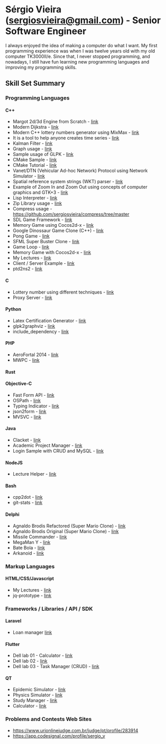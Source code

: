 # Sérgio Vieira (sergiosvieira@gmail.com) - Senior Software Engineer

I always enjoyed the idea of making a computer do what I want. My first programming experience
was when I was twelve years old with my old computer TK3000II/e. Since that, I never stopped
programming, and nowadays, I still have fun learning new programming languages and improving
my programming skills.

## Skill Set Summary

### Programming Languages

#### C++
- Margot 2d/3d Engine from Scratch - [link](https://github.com/t2dplayer/margot)
- Modern Dijkstra - [link](https://github.com/t2dplayer/graphos)
- Modern C++ lottery numbers generator using MixMax - [link](https://github.com/sergiosvieira/mixmax_lottery)
- It is a tool to help anyone creates time series - [link](https://github.com/sergiosvieira/time-serie-filler)
- Kalman Filter - [link](https://github.com/sergiosvieira/kalman_filter)
- Graph usage - [link](https://github.com/sergiosvieira/graph/blob/master/main.cpp)
- Sample usage of GLPK - [link](https://github.com/sergiosvieira/glkp)
- CMake Sample - [link](https://github.com/sergiosvieira/cmake-with-lib)
- CMake Tutorial - [link](https://github.com/sergiosvieira/cmaketutorial)
- Vanet/DTN (Vehicular Ad-hoc Network) Protocol using Network Simulator - [link](https://github.com/sergiosvieira/ns3-dtn)
- Spatial reference system strings (WKT) parser - [link](https://github.com/sergiosvieira/geo_parser)
- Example of Zoom In and Zoom Out using concepts of computer graphics and GTK+3 - [link](https://github.com/sergiosvieira/ceara-stations)
- Lisp Interpreter - [link](https://github.com/sergiosvieira/lisp)
- Zip Library usage - [link](https://github.com/sergiosvieira/compress)
- Compress usage - https://github.com/sergiosvieira/compress/tree/master
- SDL Game Framework - [link](https://github.com/sergiosvieira/yda)
- Memory Game using Cocos2d-x - [link](https://github.com/sergiosvieira/memory_game)
- Google Dinossaur Game Clone (C++) - [link](https://github.com/sergiosvieira/sfml-dino)
- Pong Game - [link](https://github.com/sergiosvieira/sfml-pong)
- SFML Super Buster Clone - [link](https://github.com/sergiosvieira/sfml-super-buster)
- Game Loop - [link](https://github.com/sergiosvieira/game-loop)
- Memory Game with Cocos2d-x - [link](https://github.com/sergiosvieira/memory_game)
- My Lectures - [link](https://github.com/sergiosvieira/cpp-moderno)
- Client / Server Example - [link](https://github.com/sergiosvieira/srvclt)
- ptd2ns2 - [link](https://github.com/sergiosvieira/ptd2ns2/tree/master)

#### C
- Lottery number using different techniques - [link](https://github.com/sergiosvieira/fique-rico)
- Proxy Server - [link](https://github.com/sergiosvieira/proxy)

#### Python
- Latex Certification Generator - [link](https://github.com/sergiosvieira/cerificados)
- glpk2graphviz - [link](https://github.com/sergiosvieira/glpk2graphviz)
- include_dependency - [link](https://github.com/sergiosvieira/include_dependency/tree/master)

#### PHP
- AeroFortal 2014 - [link](https://github.com/sergiosvieira/aero14)
- MWPC - [link](https://github.com/t2dplayer/mwpc)

#### Rust

#### Objective-C
- Fast Form API - [link](https://github.com/sergiosvieira/fastform)
- OSPath - [link](https://github.com/sergiosvieira/OSPath)
- Typing Indicator - [link](https://github.com/sergiosvieira/TypingIndicator)
- json2form - [link](https://github.com/sergiosvieira/json2form)
- MVSVC - [link](https://github.com/sergiosvieira/mvsvc)

#### Java
- Clacket - [link](https://github.com/sergiosvieira/Clacket)
- Academic Project Manager - [link](https://github.com/t2dplayer/projeto_integrado)
- Login Sample with CRUD and MySQL - [link](https://github.com/t2dplayer/myloginapp)

#### NodeJS
- Lecture Helper - [link](https://github.com/sergiosvieira/school-year)

#### Bash
- cpp2dot - [link](https://github.com/sergiosvieira/cpp2dot)
- git-stats - [link](https://github.com/sergiosvieira/git-stats)

#### Delphi
- Agnaldo Brodis Refactored (Super Mario Clone) - [link](https://github.com/sergiosvieira/agnaldo-brodis-1-refactored)
- Agnaldo Brodis Original (Super Mario Clone) - [link](https://github.com/sergiosvieira/agnaldo-brodis-1)
- Missile Commander - [link](https://github.com/sergiosvieira/missile)
- MegaMan Y - [link](https://github.com/sergiosvieira/megamany)
- Bate Bola - [link](https://github.com/sergiosvieira/batebola)
- Arkanoid - [link](https://github.com/sergiosvieira/arkanoid)

### Markup Languages
#### HTML/CSS/Javascript
- My Lectures - [link](https://github.com/sergiosvieira/aulas-pweb)
- jq-prototype - [link](https://github.com/t2dplayer/jq-prototype)

### Frameworks / Libraries / API / SDK
#### Laravel 
- Loan manager [link](https://github.com/sergiosvieira/key-manager)

#### Flutter
- Dell lab 01 - Calculator - [link](https://github.com/sergiosvieira/flutter_3_3)
- Dell lab 02 - [link](https://github.com/sergiosvieira/flutter_4_2)
- Dell lab 03 - Task Manager (CRUD) - [link](https://github.com/sergiosvieira/flutter_4_4)

#### QT
- Epidemic Simulator - [link](https://github.com/sergiosvieira/epidemic-simulator)
- Physics Simulator - [link](https://github.com/sergiosvieira/mog)
- Study Manager - [link](https://github.com/sergiosvieira/qtmind)
- Calculator - [link](https://github.com/t2dplayer/Calculator)

### Problems and Contests Web Sites
- https://www.urionlinejudge.com.br/judge/pt/profile/283914
- https://app.codesignal.com/profile/sergio_v
